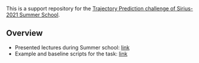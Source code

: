 This is a support repository for the  [Trajectory Prediction challenge of Sirius-2021 Summer School](https://eval.ai/web/challenges/challenge-page/1194/overview).

## Overview
* Presented lectures during Summer school: [link](https://github.com/papermsucode/sirius2021tp/tree/main/Presentations)
* Example and baseline scripts for the task: [link](https://github.com/papermsucode/sirius2021tp/tree/main/Example%20scripts)
